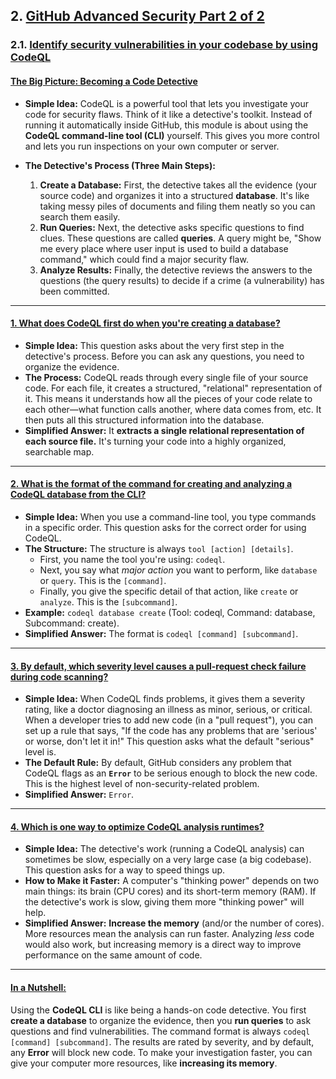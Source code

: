 ## 2. [GitHub Advanced Security Part 2 of 2](https://learn.microsoft.com/en-us/training/paths/github-advanced-security-2/)

### 2.1. [Identify security vulnerabilities in your codebase by using CodeQL](https://learn.microsoft.com/en-us/training/modules/codebase-representation-codeql/)

#### [The Big Picture: Becoming a Code Detective](https://learn.microsoft.com/en-us/training/modules/codebase-representation-codeql/2-how-prepare-database-codeql)

*   **Simple Idea:** CodeQL is a powerful tool that lets you investigate your code for security flaws. Think of it like a detective's toolkit. Instead of running it automatically inside GitHub, this module is about using the **CodeQL command-line tool (CLI)** yourself. This gives you more control and lets you run inspections on your own computer or server.

*   **The Detective's Process (Three Main Steps):**
    1.  **Create a Database:** First, the detective takes all the evidence (your source code) and organizes it into a structured **database**. It's like taking messy piles of documents and filing them neatly so you can search them easily.
    2.  **Run Queries:** Next, the detective asks specific questions to find clues. These questions are called **queries**. A query might be, "Show me every place where user input is used to build a database command," which could find a major security flaw.
    3.  **Analyze Results:** Finally, the detective reviews the answers to the questions (the query results) to decide if a crime (a vulnerability) has been committed.

---

#### [1. What does CodeQL first do when you're creating a database?](https://learn.microsoft.com/en-us/training/modules/codebase-representation-codeql/2-how-prepare-database-codeql)

*   **Simple Idea:** This question asks about the very first step in the detective's process. Before you can ask any questions, you need to organize the evidence.
*   **The Process:** CodeQL reads through every single file of your source code. For each file, it creates a structured, "relational" representation of it. This means it understands how all the pieces of your code relate to each other—what function calls another, where data comes from, etc. It then puts all this structured information into the database.
*   **Simplified Answer:** It **extracts a single relational representation of each source file.** It's turning your code into a highly organized, searchable map.

---

#### [2. What is the format of the command for creating and analyzing a CodeQL database from the CLI?](https://learn.microsoft.com/en-us/training/modules/codebase-representation-codeql/3-run-codeql-database)

*   **Simple Idea:** When you use a command-line tool, you type commands in a specific order. This question asks for the correct order for using CodeQL.
*   **The Structure:** The structure is always `tool [action] [details]`.
    *   First, you name the tool you're using: `codeql`.
    *   Next, you say what *major action* you want to perform, like `database` or `query`. This is the `[command]`.
    *   Finally, you give the specific detail of that action, like `create` or `analyze`. This is the `[subcommand]`.
*   **Example:** `codeql database create` (Tool: codeql, Command: database, Subcommand: create).
*   **Simplified Answer:** The format is `codeql [command] [subcommand]`.

---

#### [3. By default, which severity level causes a pull-request check failure during code scanning?](https://learn.microsoft.com/en-us/training/modules/codebase-representation-codeql/4-understand-results)

*   **Simple Idea:** When CodeQL finds problems, it gives them a severity rating, like a doctor diagnosing an illness as minor, serious, or critical. When a developer tries to add new code (in a "pull request"), you can set up a rule that says, "If the code has any problems that are 'serious' or worse, don't let it in!" This question asks what the default "serious" level is.
*   **The Default Rule:** By default, GitHub considers any problem that CodeQL flags as an **`Error`** to be serious enough to block the new code. This is the highest level of non-security-related problem.
*   **Simplified Answer:** `Error`.

---

#### [4. Which is one way to optimize CodeQL analysis runtimes?](https://learn.microsoft.com/en-us/training/modules/codebase-representation-codeql/5-troubleshoot-your-results)

*   **Simple Idea:** The detective's work (running a CodeQL analysis) can sometimes be slow, especially on a very large case (a big codebase). This question asks for a way to speed things up.
*   **How to Make it Faster:** A computer's "thinking power" depends on two main things: its brain (CPU cores) and its short-term memory (RAM). If the detective's work is slow, giving them more "thinking power" will help.
*   **Simplified Answer:** **Increase the memory** (and/or the number of cores). More resources mean the analysis can run faster. Analyzing *less* code would also work, but increasing memory is a direct way to improve performance on the same amount of code.

---

#### [In a Nutshell:](https://learn.microsoft.com/en-us/training/modules/codebase-representation-codeql/7-summary)

Using the **CodeQL CLI** is like being a hands-on code detective. You first **create a database** to organize the evidence, then you **run queries** to ask questions and find vulnerabilities. The command format is always `codeql [command] [subcommand]`. The results are rated by severity, and by default, any **Error** will block new code. To make your investigation faster, you can give your computer more resources, like **increasing its memory**.
